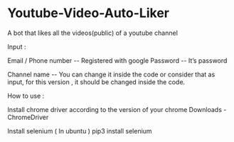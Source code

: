 # Youtube-Video-Auto-Liker
A bot that likes all the videos(public) of a youtube channel 


Input :

Email / Phone number      -- Registered with google
Password 		              -- It’s password

Channel name 	            -- You can change it inside the code or consider that as input, for this version , it should be changed inside the code.


How to use :

Install chrome driver according to the version of your chrome 
Downloads - ChromeDriver

Install selenium ( In ubuntu )
pip3 install selenium

